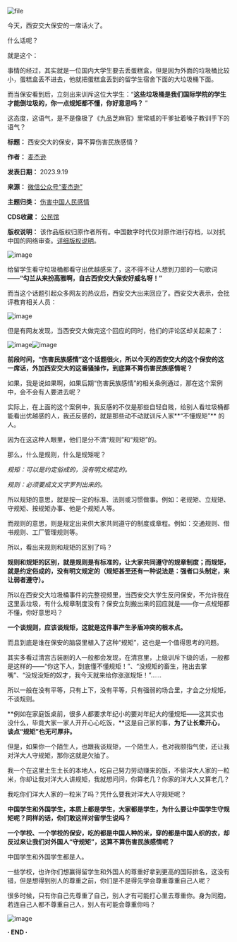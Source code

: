 ![file](https://chinadigitaltimes.net/chinese/files/2023/09/image-1695117351969.png)


今天，西安交大保安的一席话火了。‍‍‍


什么话呢？


就是这个：


事情的经过，其实就是一位国内大学生要去丢蛋糕盒，但是因为外面的垃圾桶比较小，蛋糕盒丢不进去，他就把蛋糕盒丢到的留学生宿舍下面的大垃圾桶下面。


而当保安看到后，立刻出来训斥这位大学生：“**这些垃圾桶是我们国际学院的学生才能倒垃圾的，你一点规矩都不懂，你好意思吗？** ”


这态度，这语气，是不是像极了《九品芝麻官》里常威的干爹扯着嗓子教训手下的语气？




**标题：** 西安交大的保安，算不算伤害民族感情？  

**作者：** [麦杰逊](https://chinadigitaltimes.net/space/麦杰逊)  

**发表日期：** 2023.9.19  

**来源：** [微信公众号“麦杰逊”](https://web.archive.org/web/https://mp.weixin.qq.com/s/rXRwVfPqVT6qrA1mOs4qHA)  

**主题归类：** [伤害中国人民感情](https://chinadigitaltimes.net/space/伤害中国人民感情)  

**CDS收藏：** [公民馆](https://chinadigitaltimes.net/space/%E5%85%AC%E6%B0%91%E9%A6%86)  

**版权说明：** 该作品版权归原作者所有。中国数字时代仅对原作进行存档，以对抗中国的网络审查。[详细版权说明](https://chinadigitaltimes.net/chinese/copyright)。


![image](https://chinadigitaltimes.net/chinese/files/2023/09/post-700344-6509724535666.png)


给留学生看守垃圾桶都看守出优越感来了，这不得不让人想到刀郎的一句歌词——**“勾兰从来扮高雅啊，自古西安交大保安好威名呀！”** 



而当这个话题引起众多网友的热议后，西安交大出来回应了。西安交大表示，会批评教育相关人员：‍‍


![image](https://chinadigitaltimes.net/chinese/files/2023/09/post-700344-6509724543c6b.png)


但是有网友发现，当西安交大做完这个回应的同时，他们的评论区却关起来了：


![image](https://chinadigitaltimes.net/chinese/files/2023/09/post-700344-650972454e378.png)![image](https://chinadigitaltimes.net/chinese/files/2023/09/post-700344-650972455a940.png)


**前段时间，“伤害民族感情”这个话题很火，所以今天的西安交大的这个保安的这一席话，外加西安交大的这番骚操作，到底算不算伤害民族感情呢？** 


如果，我是说如果啊，如果后期“伤害民族感情”的相关条例通过，那在这个案例中，会不会有人要进去呢？‍


实际上，在上面的这个案例中，我反感的不仅是那些自轻自贱，给别人看垃圾桶都能看出优越感的人，我还反感的，就是那些动不动就训斥人家**“不懂规矩”** 的人。‍‍‍‍


因为在这这种人眼里，他们是分不清“规则”和“规矩”的。


那么，什么是规则，什么是规矩呢？


*规矩：可以是约定俗成的，没有明文规定的。*


*规则：必须要成文文字罗列出来的。*


所以规矩的意思，就是按一定的标准、法则或习惯做事。例如：老规矩、立规矩、守规矩、按规矩办事、他是个规矩人等。


而规则的意思，则是规定出来供大家共同遵守的制度或章程。例如：交通规则、借书规则、工厂管理规则等。


所以，看出来规则和规矩的区别了吗？‍‍‍‍


**规则和规矩的区别，就是规则是有标准的，让大家共同遵守的规章制度；而规矩，就是约定俗成的，没有明文规定的（规矩甚至还有一种说法是：强者口头制定，来让弱者遵守）。** ‍‍


所以在西安交大垃圾桶事件的完整视频里，当西安交大学生反问保安，不允许我在这里丢垃圾，有什么规章制度没有？保安立刻搬出来的回应就是——你一点规矩都不懂，你好意思吗？‍‍‍‍‍‍


**一个谈规则，应该谈规矩，这就是这件事产生矛盾冲突的根本点。** 


而且到底是谁在保安的脑袋里植入了这种“规矩”，这也是一个值得思考的问题。‍‍


其实多看过清宫古装剧的人一般都会发现，在清宫里，上级训斥下级的话，一般都是这样的——“你这下人，到底懂不懂规矩！”、“没规矩的畜生，拖出去掌嘴”、“没规没矩的奴才，我今天就来给你涨涨规矩！”……


所以一般在没有平等，只有上下，没有平等，只有强弱的场合里，才会之分规矩，不谈规则。‍‍


**例如在家庭饭桌前，很多人都要求年纪小的要对年纪大的懂规矩——这其实也没什么，毕竟大家一家人开开心心吃饭，**这是自己家的事，**为了让长辈开心，谈点“规矩”也无可厚非。** ‍‍‍


但是，如果你一个陌生人，也跟我谈规矩，一个陌生人，也对我颐指气使，还让我对洋大人守规矩，那你这就是欠抽了。‍‍


我一个在这里土生土长的本地人，吃自己努力劳动赚来的饭，不偷洋大人家的一粒米，你却让我对洋大人讲规矩，我就想问问，你算老几？你家的洋大人又算老几？‍‍‍‍‍‍‍‍‍‍


我吃你们洋大人家的一粒米了吗？凭什么要我对洋大人守规矩呢？‍‍


**中国学生和外国学生，本质上都是学生，大家都是学生，为什么要让中国学生守规矩呢？同样的话，你们敢这样对留学生说吗？** 


**一个学校、一个学校的保安，吃的都是中国人种的米，穿的都是中国人织的衣，却反过来让我们对外国人“守规矩”，这算不算伤害民族感情呢？** 


中国学生和外国学生都是人。


一些学校，也许你们想赢得留学生和外国人的尊重好拿到更高的国际排名，这没有错，但是想得到别人的尊重之前，你们是不是得先学会尊重尊重自己人呢？


很多时候，只有你自己先尊重了自己，别人才有可能打心里去尊重你。身为同胞，若连自己人都不尊重自己人，别人有可能会尊重你吗？


![image](https://chinadigitaltimes.net/chinese/files/2023/09/post-700344-6509724560967.png "银色金属分割线")


**· END ·** 

